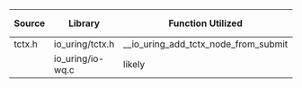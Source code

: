 | Source | Library | Function Utilized | Times Used |
|--------|---------|-------------------|------------|
| tctx.h | io_uring/tctx.h | __io_uring_add_tctx_node_from_submit | 1 |
| | io_uring/io-wq.c | likely | 1 |
